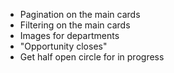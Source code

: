 - Pagination on the main cards
- Filtering on the main cards
- Images for departments
- "Opportunity closes"
- Get half open circle for in progress
